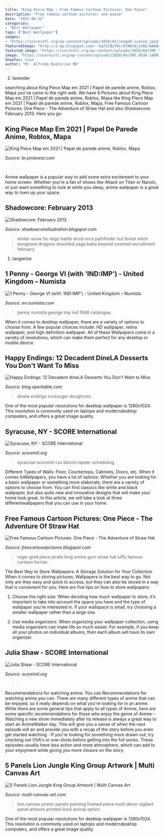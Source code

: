 ```yaml
---
title: "King Peice Map : Free Famous Cartoon Pictures: One Piece"
description: "Free famous cartoon pictures: one piece"
date: "2022-04-22"
categories:
- "Best Wallpaper"
tags: ["Best Wallpaper"]
images:
- "https://scoreintl.org/wp-content/uploads/2020/02/image0-scaled.jpeg"
featuredImage: "http://2.bp.blogspot.com/--bq7ICBLP9c/UTAW10jJoNI/AAAAAAAAAjQ/hCoajM0-MgU/s1600/ShackledHut.jpg"
featured_image: "https://scoreintl.org/wp-content/uploads/2020/04/IMG_5636-1800x1350.jpg"
image: "https://scoreintl.org/wp-content/uploads/2020/04/IMG_5636-1800x1350.jpg"
ShowToc: true
author: "Mr. Alfredo Bashirian MD"
---
```



2. lavender 

	

		
searching about King Piece Map em 2021 | Papel de parede anime, Roblox, Mapa you've came to the right web. We have 8 Pictures about King Piece Map em 2021 | Papel de parede anime, Roblox, Mapa like King Piece Map em 2021 | Papel de parede anime, Roblox, Mapa, Free Famous Cartoon Pictures: One Piece - The Adventure of Straw Hat and also Shadowcore: February 2013. Here you go:
		
    
## King Piece Map Em 2021 | Papel De Parede Anime, Roblox, Mapa

<img loading=lazy src="https://i.pinimg.com/736x/05/d6/94/05d694695e9110f3890e046453b6344f.jpg" onerror="this.onerror=null;this.src='https://tse2.mm.bing.net/th?id=OIP.z8neoMZCQGSTaYZVgcwZSwHaEC&amp;pid=15.1';" alt="King Piece Map em 2021 | Papel de parede anime, Roblox, Mapa">

_Source: br.pinterest.com_

>. 

	

Anime wallpaper is a popular way to add some extra excitement to your home screen. Whether you’re a fan of shows like Attack on Titan or Naruto, or just want something to look at while you sleep, anime wallpaper is a great way to liven up your space.

    
## Shadowcore: February 2013

<img loading=lazy src="http://2.bp.blogspot.com/--bq7ICBLP9c/UTAW10jJoNI/AAAAAAAAAjQ/hCoajM0-MgU/s1600/ShackledHut.jpg" onerror="this.onerror=null;this.src='https://tse4.mm.bing.net/th?id=OIP.G7loNvs4MQNGeROg3IFdwgHaD6&amp;pid=15.1';" alt="Shadowcore: February 2013">

_Source: shadowcoreillustration.blogspot.com_

>winter snow 5e reign battle druid orcs pathfinder hut forest witch dungeons dragons shackled yaga baba beyond covered recruitment february. 

	

1. tangerine 

    
## 1 Penny - George VI (with &#039;IND:IMP&#039;) - United Kingdom – Numista

<img loading=lazy src="https://en.numista.com/catalogue/photos/royaume-uni/g172.jpg" onerror="this.onerror=null;this.src='https://tse3.mm.bing.net/th?id=OIP.oNiyXP2rWF6XCcEcQfjEKQHaHa&amp;pid=15.1';" alt="1 Penny - George VI (with &#039;IND:IMP&#039;) - United Kingdom – Numista">

_Source: en.numista.com_

>penny numista george imp ind 1948 catalogue. 

	

When it comes to desktop wallpaper, there are a variety of options to choose from. A few popular choices include: HD wallpaper, retina wallpaper, and high definition wallpaper. All of these Wallpapers come in a variety of resolutions, which can make them perfect for any desktop or mobile device. 

    
## Happy Endings: 12 Decadent DineLA Desserts You Don&#039;t Want To Miss

<img loading=lazy src="https://blog.opentable.com/wp-content/uploads/sites/108/2017/01/dineLA-DG-Brownie-Sundae_low-400x600.jpeg" onerror="this.onerror=null;this.src='https://tse3.mm.bing.net/th?id=OIP.VmOs0Y4oZs-ib5oDA3eBLgAAAA&amp;pid=15.1';" alt="Happy Endings: 12 Decadent dineLA Desserts You Don&#039;t Want to Miss">

_Source: blog.opentable.com_

>dinela endings rocksugar doughnuts. 

	

One of the most popular resolutions for desktop wallpaper is 1280x1024. This resolution is commonly used on laptops and moderndesktop computers, and offers a great image quality.

    
## Syracuse, NY - SCORE International

<img loading=lazy src="https://scoreintl.org/wp-content/uploads/2020/04/IMG_5636-1800x1350.jpg" onerror="this.onerror=null;this.src='https://tse4.mm.bing.net/th?id=OIP.CK_M3gXSKiU0i8XVucf1AgHaFj&amp;pid=15.1';" alt="Syracuse, NY - SCORE International">

_Source: scoreintl.org_

>syracuse scoreintl css bitcoin lapeer scheduling. 

	

Different Types of Walls: Floor, Countertops, Cabinets, Doors, etc.
When it comes toWallpapers, you have a lot of options. Whether you are looking for a basic wallpaper or something more elaborate, there are a variety of options to choose from. You can find classics like white and black wallpaper, but also quite new and innovative designs that will make your home look great. In this article, we will take a look at three differentwallpapers that you can use in your home.

    
## Free Famous Cartoon Pictures: One Piece - The Adventure Of Straw Hat

<img loading=lazy src="http://4.bp.blogspot.com/-mG6HVHJLH58/TtxRKBPjxpI/AAAAAAAAADQ/Eo1krCXAoiA/s1600/Gold+Roger.jpg" onerror="this.onerror=null;this.src='https://tse3.mm.bing.net/th?id=OIP.4YGVK2CRvC_mvuQ5G1k_BQHaEK&amp;pid=15.1';" alt="Free Famous Cartoon Pictures: One Piece - The Adventure of Straw Hat">

_Source: freecartoonpictures.blogspot.com_

>roger gold piece pirate king anime gum straw hat luffy famous cartoon former. 

	

The Best Way to Store Wallpapers: A Storage Solution for Your Collection
When it comes to storing pictures, Wallpapers is the best way to go. Not only are they easy and quick to access, but they can also be stored in a way that is convenient for you. Here are five tips on how to store wallpapers:
1) Choose the right size: When deciding how much wallpaper to store, it’s important to take into account the space you have and the type of wallpaper you’re interested in. If your wallspace is small, try choosing a smaller wallpaper rather than a large one.

2) Use media organizers: When organizing your wallpaper collection, using media organizers can make life so much easier. For example, if you keep all your photos on individual albums, then each album will have its own organizer.

    
## Julia Shaw - SCORE International

<img loading=lazy src="https://scoreintl.org/wp-content/uploads/2020/02/image0-scaled.jpeg" onerror="this.onerror=null;this.src='https://tse4.mm.bing.net/th?id=OIP.JTzfdcdoc-ApfNgkvUNqaQHaJ4&amp;pid=15.1';" alt="Julia Shaw - SCORE International">

_Source: scoreintl.org_

>. 

	

Recommendations for watching anime: You can
Recommendations for watching anime you can. There are many different types of anime that can be enjoyed, so it really depends on what you're looking for in an anime. While there are some general tips that apply to all types of Anime, here are some specific recommendations for those who enjoy the genre of Anime: 
-Watching a new show immediately after its release is always a great way to start an AnimeWalker day. This will give you a sense of when the next episode will air and provide you with a recap of the story before you even get started watching. 
-If you're looking for something more drawn out, try checking out OVA's or one-shots before getting into the full series. These episodes usually have less action and more atmosphere, which can add to your enjoyment while giving you more closure on the story.

    
## 5 Panels Lion Jungle King Group Artwork | Multi Canvas Art

<img loading=lazy src="https://multicanvasart-560d.kxcdn.com/wp-content/uploads/2017/03/lion4.jpg" onerror="this.onerror=null;this.src='https://tse1.mm.bing.net/th?id=OIP.kCqiJPTO-XOWIFF66pyOlgHaFM&amp;pid=15.1';" alt="5 Panels Lion Jungle King Group Artwork | Multi Canvas Art">

_Source: multi-canvas-art.com_

>lion canvas poster panels painting framed piece multi decor vigilant panel artwork printed lion4 animal option. 

	

One of the most popular resolutions for desktop wallpaper is 1280x1024. This resolution is commonly used on laptops and moderndesktop computers, and offers a great image quality.

